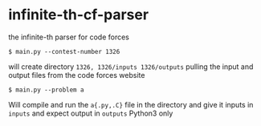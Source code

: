 # infinite-th-cf-parser
the infinite-th parser for code forces
```
$ main.py --contest-number 1326
```

will create directory `1326, 1326/inputs 1326/outputs` pulling the input and output files from the code forces website


```
$ main.py --problem a
```
Will compile and run the `a{.py,.C}` file in the directory and give it inputs in `inputs` and expect output in `outputs`
Python3 only
